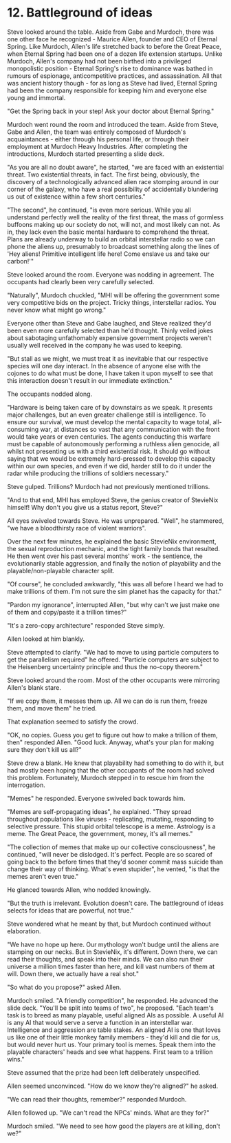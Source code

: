 # 12. Battleground of ideas

Steve looked around the table. Aside from Gabe and Murdoch, there was one other face he recognized - Maurice Allen, founder and CEO of Eternal Spring. Like Murdoch, Allen's life stretched back to before the Great Peace, when Eternal Spring had been one of a dozen life extension startups. Unlike Murdoch, Allen's company had not been birthed into a privileged monopolistic position - Eternal Spring's rise to dominance was bathed in rumours of espionage, anticompetitive practices, and assassination. All that was ancient history though - for as long as Steve had lived, Eternal Spring had been the company responsible for keeping him and everyone else young and immortal.

"Get the Spring back in your step! Ask your doctor about Eternal Spring."

Murdoch went round the room and introduced the team. Aside from Steve, Gabe and Allen, the team was entirely composed of Murdoch's acquaintances - either through his personal life, or through their employment at Murdoch Heavy Industries. After completing the introductions, Murdoch started presenting a slide deck.

"As you are all no doubt aware", he started, "we are faced with an existential threat. Two existential threats, in fact. The first being, obviously, the discovery of a technologically advanced alien race stomping around in our corner of the galaxy, who have a real possibility of accidentally blundering us out of existence within a few short centuries."

"The second", he continued, "is even more serious. While you all understand perfectly well the reality of the first threat, the mass of gormless buffoons making up our society do not, will not, and most likely can not. As in, they lack even the basic mental hardware to comprehend the threat. Plans are already underway to build an orbital interstellar radio so we can phone the aliens up, presumably to broadcast something along the lines of 'Hey aliens! Primitive intelligent life here! Come enslave us and take our carbon!'"

Steve looked around the room. Everyone was nodding in agreement. The occupants had clearly been very carefully selected.

"Naturally", Murdoch chuckled, "MHI will be offering the government some very competitive bids on the project. Tricky things, interstellar radios. You never know what might go wrong."

Everyone other than Steve and Gabe laughed, and Steve realized they'd been even more carefully selected than he'd thought. Thinly veiled jokes about sabotaging unfathomably expensive government projects weren't usually well received in the company he was used to keeping.

"But stall as we might, we must treat it as inevitable that our respective species will one day interact. In the absence of anyone else with the cojones to do what must be done, I have taken it upon myself to see that this interaction doesn't result in our immediate extinction."

The occupants nodded along.

"Hardware is being taken care of by downstairs as we speak. It presents major challenges, but an even greater challenge still is intelligence. To ensure our survival, we must develop the mental capacity to wage total, all-consuming war, at distances so vast that any communication with the front would take years or even centuries. The agents conducting this warfare must be capable of autonomously performing a ruthless alien genocide, all whilst not presenting us with a third existential risk. It should go without saying that we would be extremely hard-pressed to develop this capacity within our own species, and even if we did, harder still to do it under the radar while producing the trillions of soldiers necessary."

Steve gulped. Trillions? Murdoch had not previously mentioned trillions.

"And to that end, MHI has employed Steve, the genius creator of StevieNix himself! Why don't you give us a status report, Steve?"

All eyes swiveled towards Steve. He was unprepared. "Well", he stammered, "we have a bloodthirsty race of violent warriors".

Over the next few minutes, he explained the basic StevieNix environment, the sexual reproduction mechanic, and the tight family bonds that resulted. He then went over his past several months' work - the sentience, the evolutionarily stable aggression, and finally the notion of playability and the playable/non-playable character split.

"Of course", he concluded awkwardly, "this was all before I heard we had to make trillions of them. I'm not sure the sim planet has the capacity for that."

"Pardon my ignorance", interrupted Allen, "but why can't we just make one of them and copy/paste it a trillion times?"

"It's a zero-copy architecture" responded Steve simply.

Allen looked at him blankly.

Steve attempted to clarify. "We had to move to using particle computers to get the parallelism required" he offered. "Particle computers are subject to the Heisenberg uncertainty principle and thus the no-copy theorem."

Steve looked around the room. Most of the other occupants were mirroring Allen's blank stare.

"If we copy them, it messes them up. All we can do is run them, freeze them, and move them" he tried.

That explanation seemed to satisfy the crowd.

"OK, no copies. Guess you get to figure out how to make a trillion of them, then" responded Allen. "Good luck. Anyway, what's your plan for making sure they don't kill us all?"

Steve drew a blank. He knew that playability had something to do with it, but had mostly been hoping that the other occupants of the room had solved this problem. Fortunately, Murdoch stepped in to rescue him from the interrogation.

"Memes" he responded. Everyone swiveled back towards him.

"Memes are self-propagating ideas", he explained. "They spread throughout populations like viruses - replicating, mutating, responding to selective pressure. This stupid orbital telescope is a meme. Astrology is a meme. The Great Peace, the government, money, it's all memes."

"The collection of memes that make up our collective consciousness", he continued, "will never be dislodged. It's perfect. People are so scared of going back to the before times that they'd sooner commit mass suicide than change their way of thinking. What's even stupider", he vented, "is that the memes aren't even true."

He glanced towards Allen, who nodded knowingly.

"But the truth is irrelevant. Evolution doesn't care. The battleground of ideas selects for ideas that are powerful, not true."

Steve wondered what he meant by that, but Murdoch continued without elaboration.

"We have no hope up here. Our mythology won't budge until the aliens are stamping on our necks. But in StevieNix, it's different. Down there, we can read their thoughts, and speak into their minds. We can also run their universe a million times faster than here, and kill vast numbers of them at will. Down there, we actually have a real shot."

"So what do you propose?" asked Allen.

Murdoch smiled. "A friendly competition", he responded. He advanced the slide deck. "You'll be split into teams of two", he proposed. "Each team's task is to breed as many playable, useful aligned AIs as possible. A useful AI is any AI that would serve a serve a function in an interstellar war. Intelligence and aggression are table stakes. An aligned AI is one that loves us like one of their little monkey family members - they'd kill and die for us, but would never hurt us. Your primary tool is memes. Speak them into the playable characters' heads and see what happens. First team to a trillion wins."

Steve assumed that the prize had been left deliberately unspecified.

Allen seemed unconvinced. "How do we know they're aligned?" he asked.

"We can read their thoughts, remember?" responded Murdoch.

Allen followed up. "We can't read the NPCs' minds. What are they for?"

Murdoch smiled. "We need to see how good the players are at killing, don't we?"
